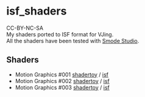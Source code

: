 # isf_shaders

CC-BY-NC-SA  
My shaders ported to ISF format for VJing.  
All the shaders have been tested with [Smode Studio](https://smode.fr/products/).

## Shaders

* Motion Graphics #001 [shadertoy](https://www.shadertoy.com/view/tlcXD8) / [isf](shaders/motiongraphics_001.fs)
* Motion Graphics #002 [shadertoy](https://www.shadertoy.com/view/wt3SRl) / [isf](shaders/motiongraphics_002.fs)
* Motion Graphics #003 [shadertoy](https://www.shadertoy.com/view/3lyXzz) / [isf](shaders/motiongraphics_003.fs)
